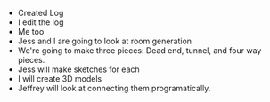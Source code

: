 - Created Log
- I edit the log
- Me too
- Jess and I are going to look at room generation
 - We're going to make three pieces: Dead end, tunnel, and four way pieces.
 - Jess will make sketches for each
 - I will create 3D models
 - Jeffrey will look at connecting them programatically.
